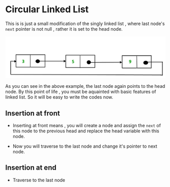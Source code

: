 # Circular Linked List

This is is just a small modification of the singly linked list , where last node's `next` pointer is not null , rather it is set to the head node.

![alt text](image.png)

As you can see in the above example, the last node again points to the head node. By this point of life , you must be aquainted with basic features of linked list. So it will be easy to write the codes now.

## Insertion at front

- Inserting at front means , you will create a node and assign the `next` of this node to the previous head and replace the head variable with this node.

- Now you will traverse to the last node and change it's pointer to next node.

## Insertion at end

- Traverse to the last node 